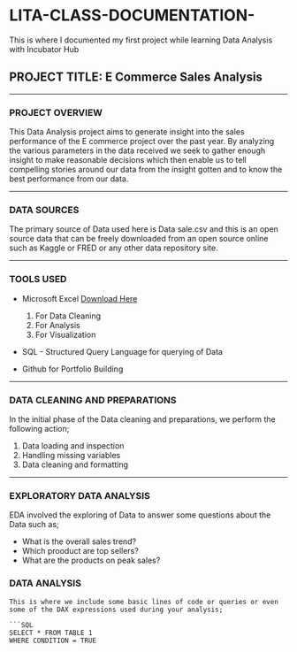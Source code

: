 # LITA-CLASS-DOCUMENTATION-
This is where I documented my first project while learning Data Analysis with Incubator Hub
## PROJECT TITLE: E Commerce Sales Analysis

---
### PROJECT OVERVIEW
This Data Analysis project aims to generate insight into the sales performance of the E commerce project over the past year. By analyzing the various parameters in the data received we seek to gather enough insight to make reasonable decisions which then enable us to tell compelling stories around our data from the insight gotten and to know the best performance from our data.

---
### DATA SOURCES
The primary source of Data used here is Data sale.csv and this is an open source data that can be freely downloaded from an open source online such as Kaggle or FRED or any other data repository site.

---
### TOOLS USED
- Microsoft Excel [Download Here](https://www.microsoft.com)
     1. For Data Cleaning
     2. For Analysis
     3. For Visualization
  
- SQL - Structured Query Language for querying of Data
- Github for Portfolio Building

---
  ### DATA CLEANING AND PREPARATIONS
  In the initial phase of the Data cleaning and preparations, we perform the following action;
  1. Data loading and inspection
  2. Handling missing variables
  3. Data cleaning and formatting

 ---
  ### EXPLORATORY DATA ANALYSIS
  EDA involved the exploring of Data to answer some questions about the Data such as;
  - What is the overall sales trend?
  - Which prooduct are top sellers?
  - What are the products on peak sales?


 ### DATA ANALYSIS
    This is where we include some basic lines of code or queries or even some of the DAX expressions used during your analysis;
    
    ```SQL
    SELECT * FROM TABLE 1
    WHERE CONDITION = TRUE
